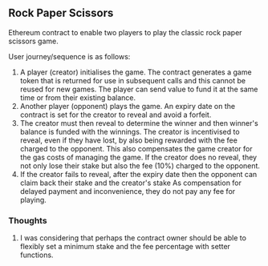 ## Rock Paper Scissors

Ethereum contract to enable two players to play the classic rock paper scissors game.

User journey/sequence is as follows:

1. A player (creator) initialises the game. The contract generates a game token that is returned for use in subsequent 
   calls and this cannot be reused for new games. The player can send value to fund it at the same time or from their 
   existing balance.
2. Another player (opponent) plays the game. An expiry date on the contract is set for the creator to reveal and avoid a forfeit.
3. The creator must then reveal to determine the winner and then winner's balance is funded with the winnings.
   The creator is incentivised to reveal, even if they have lost, by also being rewarded with the fee charged to the opponent.
   This also compensates the game creator for the gas costs of managing the game.
   If the creator does no reveal, they not only lose their stake but also the fee (10%) charged to the opponent.
4. If the creator fails to reveal, after the expiry date then the opponent can claim back their stake and the creator's stake
   As compensation for delayed payment and inconvenience, they do not pay any fee for playing.
   
### Thoughts

1. I was considering that perhaps the contract owner should be able to flexibly set a minimum stake and the fee percentage
with setter functions.